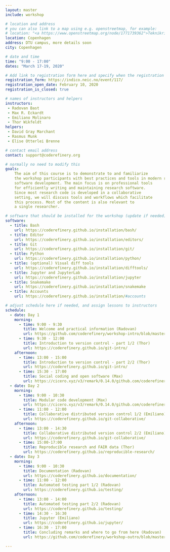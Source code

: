 ```yaml
---
layout: master
include: workshop

# location and address
# you can also link to a map using e.g. openstreetmap, for example:
# location: "<a https://www.openstreetmap.org/node/1771739362">Teknikringen 14, 11428 Stockholm</a>
location: Copenhagen
address: DTU campus, more details soon
city: Copenhagen

# date and time
time: "9:00 - 17:00"    
dates: "March 17-19, 2020"   

# Add link to registration form here and specify when the registration opens and whether it is closed
registration_form: https://indico.neic.no/event/117/
registration_open_date: February 10, 2020
registration_is_closed: true

# names of instructors and helpers
instructors:
 - Radovan Bast
 - Max R. Eckardt
 - Emiliano Molinaro
 - Thor Wikfeldt
helpers: 
 - David Gray Marchant
 - Rasmus Munk
 - Elise Otterlei Brenne

# contact email address
contact: support@coderefinery.org

# normally no need to modify this
goals:
    The aim of this course is to demonstrate to and familiarize
    the workshop participants with best practices and tools in modern research
    software development. The main focus is on professional tools
    for efficiently writing and maintaining research software.
    Since most research code is developed in a collaborative
    setting, we will discuss tools and workflows which facilitate
    this process. Most of the content is also relevant to
    a single researcher.

# software that should be installed for the workshop (update if needed)
software:
  - title: Bash
    url: https://coderefinery.github.io/installation/bash/
  - title: Editor
    url: https://coderefinery.github.io/installation/editors/
  - title: Git
    url: https://coderefinery.github.io/installation/git/
  - title: Python
    url: https://coderefinery.github.io/installation/python/
  - title: (optional) Visual diff tools
    url: https://coderefinery.github.io/installation/difftools/
  - title: Jupyter and JupyterLab
    url: https://coderefinery.github.io/installation/jupyter
  - title: Snakemake
    url: https://coderefinery.github.io/installation/snakemake
  - title: Accounts
    url: https://coderefinery.github.io/installation/#accounts

# adjust schedule here if needed, and assign lessons to instructors
schedule:
  - date: Day 1
    morning:
      - time: 9:00 - 9:30
        title: Welcome and practical information (Radovan)
        url: https://github.com/coderefinery/workshop-intro/blob/master/README.md
      - time: 9:30 - 12:00
        title: Introduction to version control - part 1/2 (Thor)
        url: https://coderefinery.github.io/git-intro/
    afternoon:
      - time: 13:00 - 15:00
        title: Introduction to version control - part 2/2 (Thor)
        url: https://coderefinery.github.io/git-intro/
      - time: 15:30 - 17:00
        title: Social coding and open software (Max)
        url: https://cicero.xyz/v3/remark/0.14.0/github.com/coderefinery/social-coding/master/talk.md
  - date: Day 2
    morning:
      - time: 9:00 - 10:30
        title: Modular code development (Max)
        url: https://cicero.xyz/v3/remark/0.14.0/github.com/coderefinery/modular-code-development/master/talk.md
      - time: 11:00 - 12:00
        title: Collaborative distributed version control 1/2 (Emiliano)
        url: https://coderefinery.github.io/git-collaborative/
    afternoon:
      - time: 13:00 - 14:30
        title: Collaborative distributed version control 2/2 (Emiliano)
        url: https://coderefinery.github.io/git-collaborative/
      - time: 15:00-17:00
        title: Reproducible research and FAIR data (Thor)
        url: https://coderefinery.github.io/reproducible-research/
  - date: Day 3
    morning:
      - time: 9:00 - 10:30
        title: Documentation (Radovan)
        url: https://coderefinery.github.io/documentation/
      - time: 11:00 - 12:00
        title: Automated testing part 1/2 (Radovan)
        url: https://coderefinery.github.io/testing/
    afternoon:
      - time: 13:00 - 14:00
        title: Automated testing part 2/2 (Radovan)
        url: https://coderefinery.github.io/testing/
      - time: 14:30 - 16:30
        title: Jupyter (Emiliano)
        url: https://coderefinery.github.io/jupyter/
      - time: 16:30 - 17:00
        title: Concluding remarks and where to go from here (Radovan)
        url: https://github.com/coderefinery/workshop-outro/blob/master/README.md

---
```

